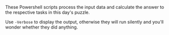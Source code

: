 These Powershell scripts process the input data and calculate the answer to the respective tasks in this day's puzzle.

Use `-Verbose` to display the output, otherwise they will run silently and you'll wonder whether they did anything.
